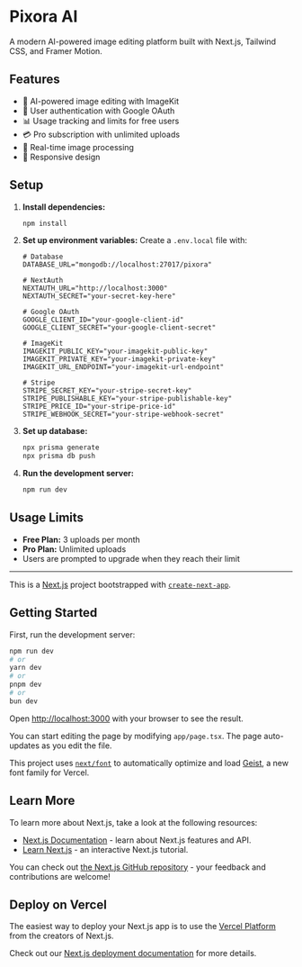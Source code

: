 # Pixora AI

A modern AI-powered image editing platform built with Next.js, Tailwind CSS, and Framer Motion.

## Features

- 🎨 AI-powered image editing with ImageKit
- 🔐 User authentication with Google OAuth
- 📊 Usage tracking and limits for free users
- 💳 Pro subscription with unlimited uploads
- 🎯 Real-time image processing
- 📱 Responsive design

## Setup

1. **Install dependencies:**
   ```bash
   npm install
   ```

2. **Set up environment variables:**
   Create a `.env.local` file with:
   ```env
   # Database
   DATABASE_URL="mongodb://localhost:27017/pixora"
   
   # NextAuth
   NEXTAUTH_URL="http://localhost:3000"
   NEXTAUTH_SECRET="your-secret-key-here"
   
   # Google OAuth
   GOOGLE_CLIENT_ID="your-google-client-id"
   GOOGLE_CLIENT_SECRET="your-google-client-secret"
   
   # ImageKit
   IMAGEKIT_PUBLIC_KEY="your-imagekit-public-key"
   IMAGEKIT_PRIVATE_KEY="your-imagekit-private-key"
   IMAGEKIT_URL_ENDPOINT="your-imagekit-url-endpoint"
   
   # Stripe
   STRIPE_SECRET_KEY="your-stripe-secret-key"
   STRIPE_PUBLISHABLE_KEY="your-stripe-publishable-key"
   STRIPE_PRICE_ID="your-stripe-price-id"
   STRIPE_WEBHOOK_SECRET="your-stripe-webhook-secret"
   ```

3. **Set up database:**
   ```bash
   npx prisma generate
   npx prisma db push
   ```

4. **Run the development server:**
   ```bash
   npm run dev
   ```

## Usage Limits

- **Free Plan:** 3 uploads per month
- **Pro Plan:** Unlimited uploads
- Users are prompted to upgrade when they reach their limit

---

This is a [Next.js](https://nextjs.org) project bootstrapped with [`create-next-app`](https://nextjs.org/docs/app/api-reference/cli/create-next-app).

## Getting Started

First, run the development server:

```bash
npm run dev
# or
yarn dev
# or
pnpm dev
# or
bun dev
```

Open [http://localhost:3000](http://localhost:3000) with your browser to see the result.

You can start editing the page by modifying `app/page.tsx`. The page auto-updates as you edit the file.

This project uses [`next/font`](https://nextjs.org/docs/app/building-your-application/optimizing/fonts) to automatically optimize and load [Geist](https://vercel.com/font), a new font family for Vercel.

## Learn More

To learn more about Next.js, take a look at the following resources:

- [Next.js Documentation](https://nextjs.org/docs) - learn about Next.js features and API.
- [Learn Next.js](https://nextjs.org/learn) - an interactive Next.js tutorial.

You can check out [the Next.js GitHub repository](https://github.com/vercel/next.js) - your feedback and contributions are welcome!

## Deploy on Vercel

The easiest way to deploy your Next.js app is to use the [Vercel Platform](https://vercel.com/new?utm_medium=default-template&filter=next.js&utm_source=create-next-app&utm_campaign=create-next-app-readme) from the creators of Next.js.

Check out our [Next.js deployment documentation](https://nextjs.org/docs/app/building-your-application/deploying) for more details.
